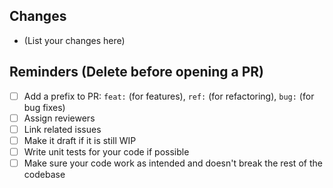 ## Changes
- (List your changes here)

## Reminders (Delete before opening a PR)
- [ ] Add a prefix to PR: `feat:` (for features), `ref:` (for refactoring), `bug:` (for bug fixes)
- [ ] Assign reviewers
- [ ] Link related issues
- [ ] Make it draft if it is still WIP
- [ ] Write unit tests for your code if possible
- [ ] Make sure your code work as intended and doesn't break the rest of the codebase
